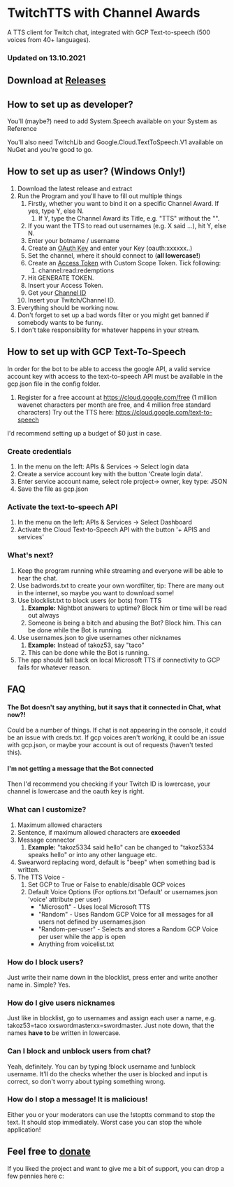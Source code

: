 # TwitchTTS with Channel Awards
A TTS client for Twitch chat, integrated with GCP Text-to-speech (500 voices from 40+ languages).

### Updated on 13.10.2021
## Download at [Releases](https://github.com/takoz53/TwitchTTS/releases)
## How to set up as developer?
You'll (maybe?) need to add System.Speech available on your System as Reference

You'll also need TwitchLib and Google.Cloud.TextToSpeech.V1 available on NuGet and you're good to go.


## How to set up as user? (Windows Only!)
1. Download the latest release and extract
1. Run the Program and you'll have to fill out multiple things
    1. Firstly, whether you want to bind it on a specific Channel Award. If yes, type Y, else N.
        1. If Y, type the Channel Award its Title, e.g. "TTS" without the "".
    1. If you want the TTS to read out usernames (e.g. X said ...), hit Y, else N.
    2. Enter your botname / username
    4. Create an [OAuth Key](https://twitchapps.com/tmi/) and enter your Key (oauth:xxxxxx..)
    5. Set the channel, where it should connect to (**all lowercase!**)
    6. Create an [Access Token](https://twitchtokengenerator.com/) with Custom Scope Token. Tick following:
        1. channel:read:redemptions
    7. Hit GENERATE TOKEN.
    8. Insert your Access Token.
    9. Get your [Channel ID](https://www.streamweasels.com/support/convert-twitch-username-to-user-id/)
    10. Insert your Twitch/Channel ID.
1. Everything should be working now.
2. Don't forget to set up a bad words filter or you might get banned if somebody wants to be funny.
3. I don't take responsibility for whatever happens in your stream.

## How to set up with GCP Text-To-Speech
In order for the bot to be able to access the google API, a valid service account key with access to the text-to-speech API must be available in the gcp.json file in the config folder.

1. Register for a free account at https://cloud.google.com/free (1 million wavenet characters per month are free, and 4 million free standard characters)
Try out the TTS here: https://cloud.google.com/text-to-speech

I'd recommend setting up a budget of $0 just in case.

### Create credentials

1. In the menu on the left: APIs & Services -> Select login data
1. Create a service account key with the button 'Create login data'.
1. Enter service account name, select role project-> owner, key type: JSON
1. Save the file as gcp.json

### Activate the text-to-speech API

1. In the menu on the left: APIs & Services -> Select Dashboard
1. Activate the Cloud Text-to-Speech API with the button '+ APIS and services'

### What's next?
1. Keep the program running while streaming and everyone will be able to hear the chat.
1. Use badwords.txt to create your own wordfilter, tip: There are many out in the internet, so maybe you want to download some!
1. Use blocklist.txt to block users (or bots) from TTS
    1. **Example:** Nightbot answers to uptime? Block him or time will be read out always
    1. Someone is being a bitch and abusing the Bot? Block him. This can be done while the Bot is running.
1. Use usernames.json to give usernames other nicknames
    1. **Example:** Instead of takoz53, say "taco"
    1. This can be done while the Bot is running.
1. The app should fall back on local Microsoft TTS if connectivity to GCP fails for whatever reason.
## FAQ

#### The Bot doesn't say anything, but it says that it connected in Chat, what now?!

Could be a number of things. If chat is not appearing in the console, it could be an issue with creds.txt. If gcp voices aren't working, it could be an issue with gcp.json, or maybe your account is out of requests (haven't tested this).

#### I'm not getting a message that the Bot connected

Then I'd recommend you checking if your Twitch ID is lowercase, your channel is lowercase and the oauth key is right.

### What can I customize?

1. Maximum allowed characters
1. Sentence, if maximum allowed characters are **exceeded**
1. Message connector
    1. **Example:** "takoz5334 said hello" can be changed to "takoz5334 speaks hello" or into any other language etc.
1. Swearword replacing word, default is "beep" when something bad is written.
1. The TTS Voice - 
    1. Set GCP to True or False to enable/disable GCP voices
    1. Default Voice Options (For options.txt 'Default' or usernames.json 'voice' attribute per user)
        - "Microsoft" - Uses local Microsoft TTS
        - "Random" - Uses Random GCP Voice for all messages for all users not defined by usernames.json
        - "Random-per-user" - Selects and stores a Random GCP Voice per user while the app is open
        - Anything from voicelist.txt

### How do I block users?

Just write their name down in the blocklist, press enter and write another name in. Simple? Yes.

### How do I give users nicknames

Just like in blocklist, go to usernames and assign each user a name, e.g. takoz53=taco xxswordmasterxx=swordmaster.
Just note down, that the names **have to** be written in lowercase.

### Can I block and unblock users from chat?
Yeah, definitely. You can by typing !block username and !unblock username. It'll do the checks whether the user is blocked and input is correct, so don't worry about typing something wrong.

### How do I stop a message! It is malicious!
Either you or your moderators can use the !stoptts command to stop the text. It should stop immediately. Worst case you can stop the whole application!

## Feel free to [donate](https://streamelements.com/takoz5334/tip)
If you liked the project and want to give me a bit of support, you can drop a few pennies here c:

